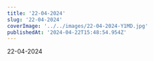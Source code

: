 ```yaml
---
title: '22-04-2024'
slug: '22-04-2024'
coverImage: '../../images/22-04-2024-Y1MD.jpg'
publishedAt: '2024-04-22T15:48:54.954Z'
---
```


22-04-2024
